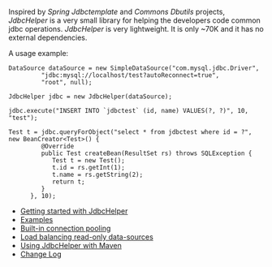 Inspired by _Spring Jdbctemplate_ and _Commons Dbutils_ projects, _JdbcHelper_ is a very small library for helping the developers code common jdbc operations. _JdbcHelper_ is very lightweight. It is only ~70K and it has no external dependencies.

A usage example:
```
DataSource dataSource = new SimpleDataSource("com.mysql.jdbc.Driver",
         "jdbc:mysql://localhost/test?autoReconnect=true",
         "root", null);

JdbcHelper jdbc = new JdbcHelper(dataSource);

jdbc.execute("INSERT INTO `jdbctest` (id, name) VALUES(?, ?)", 10, "test");

Test t = jdbc.queryForObject("select * from jdbctest where id = ?", new BeanCreator<Test>() {
         @Override
         public Test createBean(ResultSet rs) throws SQLException {
            Test t = new Test();
            t.id = rs.getInt(1);
            t.name = rs.getString(2);
            return t;
         }
      }, 10);
```

  * [Getting started with JdbcHelper](GettingStarted.md)
  * [Examples](Examples.md)
  * [Built-in connection pooling](ConnectionPooling.md)
  * [Load balancing read-only data-sources](LoadBalancingDataSource.md)
  * [Using JdbcHelper with Maven](Maven.md)
  * [Change Log](ChangeLog.md)